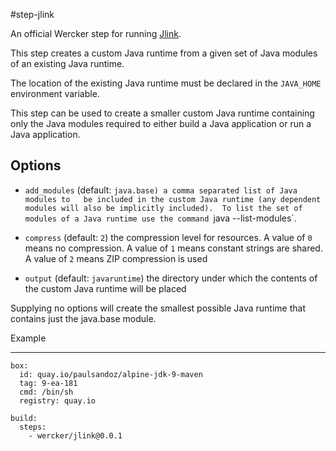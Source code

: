 #step-jlink

An official Wercker step for running [Jlink](https://docs.oracle.com/javase/9/tools/jlink.htm#JSWOR-GUID-CECAC52B-CFEE-46CB-8166-F17A8E9280E9).

This step creates a custom Java runtime from a given set of Java modules of an
existing Java runtime.

The location of the existing Java runtime must be declared in the `JAVA_HOME`
environment variable.

This step can be used to create a smaller custom Java runtime containing only
the Java modules required to either build a Java application or run a Java
application.


Options
-------

- `add_modules` (default: `java.base) a comma separated list of Java modules to   be included in the custom Java runtime (any dependent modules will also be
  implicitly included).  To list the set of modules of a Java runtime use the
  command `java --list-modules`.

- `compress` (default: `2`) the compression level for resources.
  A value of `0` means no compression.
  A value of `1` means constant strings are shared.
  A value of `2` means ZIP compression is used

- `output` (default: `javaruntime`) the directory under which the contents of
  the custom Java runtime will be placed

Supplying no options will create the smallest possible Java runtime that
contains just the java.base module.

Example
_______

```
box:
  id: quay.io/paulsandoz/alpine-jdk-9-maven
  tag: 9-ea-181
  cmd: /bin/sh
  registry: quay.io

build:
  steps:
    - wercker/jlink@0.0.1
```